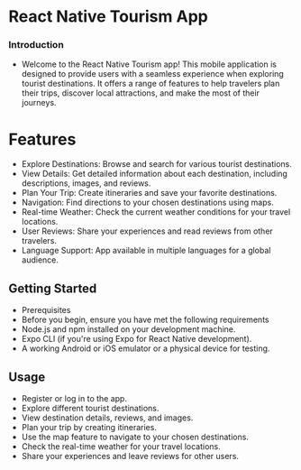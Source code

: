 # React Native Tourism App

### Introduction
- Welcome to the React Native Tourism app! This mobile application is designed to provide users with a seamless experience when exploring tourist destinations. It offers a range of 
  features to help travelers plan their trips, discover local attractions, and make the most of their journeys.

# Features

- Explore Destinations: Browse and search for various tourist destinations.
- View Details: Get detailed information about each destination, including descriptions, images, and reviews.
- Plan Your Trip: Create itineraries and save your favorite destinations.
- Navigation: Find directions to your chosen destinations using maps.
- Real-time Weather: Check the current weather conditions for your travel locations.
- User Reviews: Share your experiences and read reviews from other travelers.
- Language Support: App available in multiple languages for a global audience.
  
## Getting Started
- Prerequisites
- Before you begin, ensure you have met the following requirements
- Node.js and npm installed on your development machine.
- Expo CLI (if you're using Expo for React Native development).
- A working Android or iOS emulator or a physical device for testing.

## Usage
- Register or log in to the app.
- Explore different tourist destinations.
- View destination details, reviews, and images.
- Plan your trip by creating itineraries.
- Use the map feature to navigate to your chosen destinations.
- Check the real-time weather for your travel locations.
- Share your experiences and leave reviews for other users.
